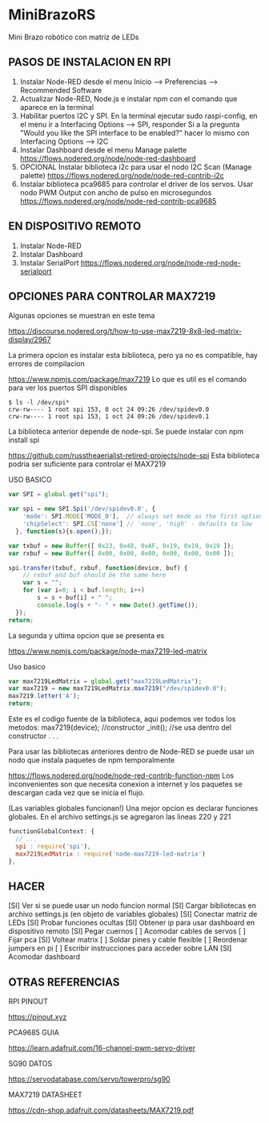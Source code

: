 # MiniBrazoRS
Mini Brazo robótico con matriz de LEDs

## PASOS DE INSTALACION EN RPI

1. Instalar Node-RED desde el menu Inicio --> Preferencias --> Recommended Software
2. Actualizar Node-RED, Node.js e instalar npm con el comando que aparece en la terminal
3. Habilitar puertos I2C y SPI. En la terminal ejecutar sudo raspi-config,
   en el menu ir a Interfacing Options --> SPI, responder Si a la pregunta "Would you like the SPI interface to be enabled?"
   hacer lo mismo con Interfacing Options --> I2C
4. Instalar Dashboard desde el menu Manage palette
   https://flows.nodered.org/node/node-red-dashboard
5. OPCIONAL Instalar biblioteca i2c para usar el nodo I2C Scan (Manage palette)
   https://flows.nodered.org/node/node-red-contrib-i2c
6. Instalar biblioteca pca9685 para controlar el driver de los servos. Usar nodo PWM Output con ancho de pulso en microsegundos
   https://flows.nodered.org/node/node-red-contrib-pca9685

## EN DISPOSITIVO REMOTO

1. Instalar Node-RED
2. Instalar Dashboard
3. Instalar SerialPort
   https://flows.nodered.org/node/node-red-node-serialport


## OPCIONES PARA CONTROLAR MAX7219

Algunas opciones se muestran en este tema

https://discourse.nodered.org/t/how-to-use-max7219-8x8-led-matrix-display/2967

La primera opcion es instalar esta biblioteca, pero ya no es compatible, hay errores de compilacion

https://www.npmjs.com/package/max7219
Lo que es util es el comando para ver los puertos SPI disponibles
```
$ ls -l /dev/spi*
crw-rw---- 1 root spi 153, 0 oct 24 09:26 /dev/spidev0.0
crw-rw---- 1 root spi 153, 1 oct 24 09:26 /dev/spidev0.1
```
La biblioteca anterior depende de node-spi. Se puede instalar con npm install spi

https://github.com/russtheaerialist-retired-projects/node-spi
Esta biblioteca podria ser suficiente para controlar el MAX7219

USO BASICO
```js
var SPI = global.get("spi");

var spi = new SPI.Spi('/dev/spidev0.0', {
    'mode': SPI.MODE['MODE_0'],  // always set mode as the first option
    'chipSelect': SPI.CS['none'] // 'none', 'high' - defaults to low
  }, function(s){s.open();});

var txbuf = new Buffer([ 0x23, 0x48, 0xAF, 0x19, 0x19, 0x19 ]);
var rxbuf = new Buffer([ 0x00, 0x00, 0x00, 0x00, 0x00, 0x00 ]);

spi.transfer(txbuf, rxbuf, function(device, buf) {
    // rxbuf and buf should be the same here
    var s = "";
    for (var i=0; i < buf.length; i++)
        s = s + buf[i] + " ";
        console.log(s + "- " + new Date().getTime());
  });
return;
```
La segunda y ultima opcion que se presenta es

https://www.npmjs.com/package/node-max7219-led-matrix

Uso basico
```js
var max7219LedMatrix = global.get("max7219LedMatrix");
var max7219 = new max7219LedMatrix.max7219("/dev/spidev0.0");
max7219.letter('A');
return;
```
Este es el codigo fuente de la biblioteca, aqui podemos ver todos los metodos:
max7219(device); //constructor
_init(); //se usa dentro del constructor
. . .

Para usar las bibliotecas anteriores dentro de Node-RED se puede usar un nodo que instala paquetes de npm temporalmente

https://flows.nodered.org/node/node-red-contrib-function-npm
Los inconvenientes son que necesita conexion a internet y los paquetes se descargan cada vez que se inicia el flujo.

(Las variables globales funcionan!) Una mejor opcion es declarar funciones globales. 
En el archivo settings.js se agregaron las lineas 220 y 221
```js
functionGlobalContext: {
  // ...
  spi : require('spi'),
  max7219LedMatrix : require('node-max7219-led-matrix')
},
```
## HACER
\[SI] Ver si se puede usar un nodo funcion normal
\[SI] Cargar bibliotecas en archivo settings.js (en objeto de variables globales)
\[SI] Conectar matriz de LEDs
\[SI] Probar funciones ocultas
\[SI] Obtener ip para usar dashboard en dispositivo remoto
\[SI] Pegar cuernos
\[  ] Acomodar cables de servos
\[  ] Fijar pca
\[SI] Voltear matrix
\[  ] Soldar pines y cable flexible
\[  ] Reordenar jumpers en pi
\[  ] Escribir instrucciones para acceder sobre LAN
\[SI] Acomodar dashboard

## OTRAS REFERENCIAS
RPI PINOUT

https://pinout.xyz

PCA9685 GUIA

https://learn.adafruit.com/16-channel-pwm-servo-driver

SG90 DATOS

https://servodatabase.com/servo/towerpro/sg90

MAX7219 DATASHEET

https://cdn-shop.adafruit.com/datasheets/MAX7219.pdf
